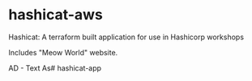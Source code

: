 # hashicat-aws
Hashicat: A terraform built application for use in Hashicorp workshops

Includes "Meow World" website.

AD - Text
As# hashicat-app
